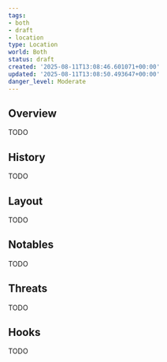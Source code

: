```yaml
---
tags:
- both
- draft
- location
type: Location
world: Both
status: draft
created: '2025-08-11T13:08:46.601071+00:00'
updated: '2025-08-11T13:08:50.493647+00:00'
danger_level: Moderate
---
```



## Overview

TODO
## History

TODO
## Layout

TODO
## Notables

TODO
## Threats

TODO
## Hooks

TODO
